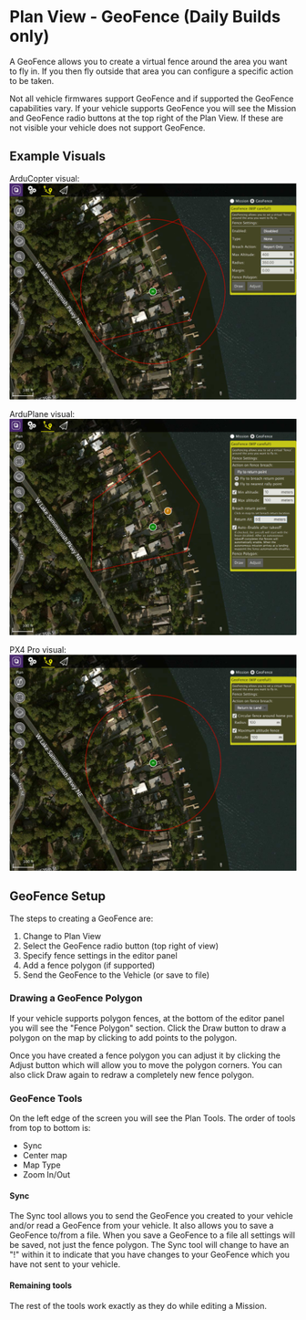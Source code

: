 # Plan View - GeoFence (Daily Builds only)
A GeoFence allows you to create a virtual fence around the area you want to fly in. If you then fly outside that area you can configure a specific action to be taken. 

Not all vehicle firmwares support GeoFence and if supported the GeoFence capabilities vary. If your vehicle supports GeoFence you will see the Mission and GeoFence radio buttons at the top right of the Plan View. If these are not visible your vehicle does not support GeoFence.

## Example Visuals
ArduCopter visual:
![](GeoFence.APM.Copter.jpg)

ArduPlane visual:
![](GeoFence.APM.Plane.jpg)

PX4 Pro visual:
![](GeoFence.PX4.jpg)

## GeoFence Setup
The steps to creating a GeoFence are:

1. Change to Plan View
2. Select the GeoFence radio button (top right of view)
3. Specify fence settings in the editor panel
4. Add a fence polygon (if supported)
5. Send the GeoFence to the Vehicle (or save to file)

### Drawing a GeoFence Polygon
If your vehicle supports polygon fences, at the bottom of the editor panel you will see the "Fence Polygon" section. Click the Draw button to draw a polygon on the map by clicking to add points to the polygon.

Once you have created a fence polygon you can adjust it by clicking the Adjust button which will allow you to move the polygon corners. You can also click Draw again to redraw a completely new fence polygon.

### GeoFence Tools
On the left edge of the screen you will see the Plan Tools. The order of tools from top to bottom is:

* Sync
* Center map
* Map Type
* Zoom In/Out

#### Sync
The Sync tool allows you to send the GeoFence you created to your vehicle and/or read a GeoFence from your vehicle. It also allows you to save a GeoFence to/from a file. When you save a GeoFence to a file all settings will be saved, not just the fence polygon. The Sync tool will change to have an "!" within it to indicate that you have changes to your GeoFence which you have not sent to your vehicle.

#### Remaining tools
The rest of the tools work exactly as they do while editing a Mission.
